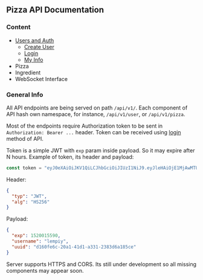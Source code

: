 ## Pizza API Documentation

### Content

* [Users and Auth](USERS.md)
	* [Create User](USERS.md#create-user)
	* [Login](USERS.md#login)
	* [My Info](USERS.md#my-info)
* Pizza
* Ingredient
* WebSocket Interface

### General Info

All API endpoints are being served on path `/api/v1/`.
Each component of API hash own namespace, for instance, `/api/v1/user`, 
or `/api/v1/pizza`.

Most of the endpoints require Authorization token to be
sent in `Authorization: Bearer ...` header. Token can be received
using [login](USERS.md#login) method of API.

Token is a simple JWT with `exp` param inside payload. So it may 
expire after N hours. Example of token, its header and payload:

```js
const token = "eyJ0eXAiOiJKV1QiLCJhbGciOiJIUzI1NiJ9.eyJleHAiOjE1MjAwMTU1OTAsInVzZXJuYW1lIjoibGVtcGl5IiwidXVpZCI6ImQxNjBmZTZjLTIwYTEtNDFkMS1hMzMxLTIzODNkNmExODVjZSJ9._mov-jeMzOwqEwBhyxrF3GZ3I8hKzw8pPZMwB-Do6d8"
```
Header:
```json
{
  "typ": "JWT",
  "alg": "HS256"
}
```
Payload:
```json
{
  "exp": 1520015590,
  "username": "lempiy",
  "uuid": "d160fe6c-20a1-41d1-a331-2383d6a185ce"
}
```

Server supports HTTPS and CORS. Its still under development 
so all missing components may appear soon.